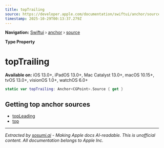 ```yaml
---
title: topTrailing
source: https://developer.apple.com/documentation/swiftui/anchor/source/toptrailing
timestamp: 2025-10-29T00:13:37.279Z
---
```


**Navigation:** [Swiftui](/documentation/swiftui) › [anchor](/documentation/swiftui/anchor) › [source](/documentation/swiftui/anchor/source)

**Type Property**

# topTrailing

**Available on:** iOS 13.0+, iPadOS 13.0+, Mac Catalyst 13.0+, macOS 10.15+, tvOS 13.0+, visionOS 1.0+, watchOS 6.0+

```swift
static var topTrailing: Anchor<CGPoint>.Source { get }
```

## Getting top anchor sources

- [topLeading](/documentation/swiftui/anchor/source/topleading)
- [top](/documentation/swiftui/anchor/source/top)

---

*Extracted by [sosumi.ai](https://sosumi.ai) - Making Apple docs AI-readable.*
*This is unofficial content. All documentation belongs to Apple Inc.*
